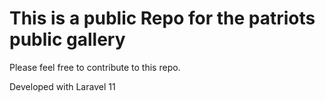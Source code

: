 # This is a public Repo for the patriots public gallery

Please feel free to contribute to this repo.


Developed with Laravel 11